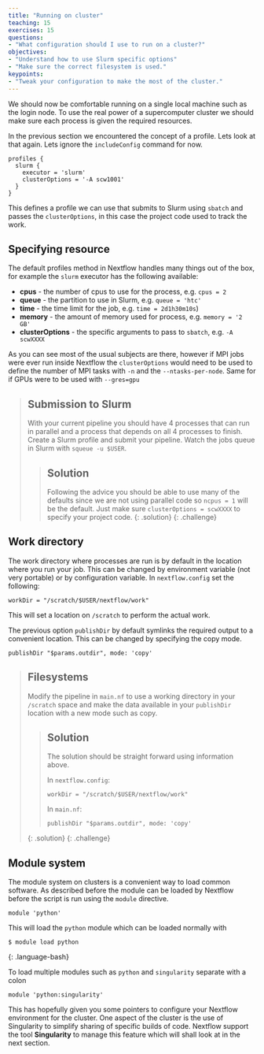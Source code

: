 ```yaml
---
title: "Running on cluster"
teaching: 15
exercises: 15
questions:
- "What configuration should I use to run on a cluster?"
objectives:
- "Understand how to use Slurm specific options"
- "Make sure the correct filesystem is used."
keypoints:
- "Tweak your configuration to make the most of the cluster."
---
```


We should now be comfortable running on a single local machine such as the login node.  To use the real power of a
supercomputer cluster we should make sure each process is given the required resources.

In the previous section we encountered the concept of a profile.  Lets look at that again.  Lets ignore the
`includeConfig` command for now.

```
profiles {
  slurm {
    executor = 'slurm'
    clusterOptions = '-A scw1001'
  }
}
```

This defines a profile we can use that submits to Slurm using `sbatch` and passes the `clusterOptions`, in this case the
project code used to track the work.

## Specifying resource

The default profiles method in Nextflow handles many things out of the box, for example the `slurm` executor has the
following available:
 
 * **cpus** - the number of cpus to use for the process, e.g. `cpus = 2`
 * **queue** - the partition to use in Slurm, e.g. `queue = 'htc'`
 * **time** - the time limit for the job, e.g. `time = 2d1h30m10s`)
 * **memory** - the amount of memory used for process, e.g. `memory = '2 GB'`
 * **clusterOptions** - the specific arguments to pass to `sbatch`, e.g. `-A scwXXXX`

As you can see most of the usual subjects are there, however if MPI jobs were ever run inside Nextflow the
`clusterOptions` would need to be used to define the number of MPI tasks with `-n` and the `--ntasks-per-node`.  Same
for if GPUs were to be used with `--gres=gpu`

> ## Submission to Slurm
>
> With your current pipeline you should have 4 processes that can run in parallel and a process that depends on all 4
> processes to finish.  Create a Slurm profile and submit your pipeline.  Watch the jobs queue in Slurm with `squeue -u
> $USER`.
> > ## Solution
> > 
> > Following the advice you should be able to use many of the defaults since we are not using parallel code so `ncpus =
> > 1` will be the default.  Just make sure `clusterOptions = scwXXXX` to specify your project code.
> {: .solution}
{: .challenge}

## Work directory

The work directory where processes are run is by default in the location where you run your job.  This can be changed by
environment variable (not very portable) or by configuration variable.  In `nextflow.config` set the following:

```
workDir = "/scratch/$USER/nextflow/work"
```

This will set a location on `/scratch` to perform the actual work.

The previous option `publishDir` by default symlinks the required output to a convenient location.  This can be changed
by specifying the copy mode.

```
publishDir "$params.outdir", mode: 'copy'
```

> ## Filesystems
>
> Modify the pipeline in `main.nf` to use a working directory in your `/scratch` space and make the data available in
> your `publishDir` location with a new mode such as copy.
> > ## Solution
> > 
> > The solution should be straight forward using information above.
> > 
> > In `nextflow.config`:
> >
> > ```
> > workDir = "/scratch/$USER/nextflow/work"
> > ```
> >
> > In `main.nf`:
> >
> > ```
> > publishDir "$params.outdir", mode: 'copy'
> > ```
> {: .solution}
{: .challenge}

## Module system

The module system on clusters is a convenient way to load common software.  As described before the module can be loaded
by Nextflow before the script is run using the `module` directive.  

```
module 'python'
```

This will load the `python` module which can be loaded normally with

```
$ module load python
```
{: .language-bash}

To load multiple modules such as `python` and `singularity` separate with a colon

```
module 'python:singularity'
```

This has hopefully given you some pointers to configure your Nextflow environment for the cluster.  One aspect of the
cluster is the use of Singularity to simplify sharing of specific builds of code. Nextflow support the tool
**Singularity** to manage this feature which will shall look at in the next section.

## 
